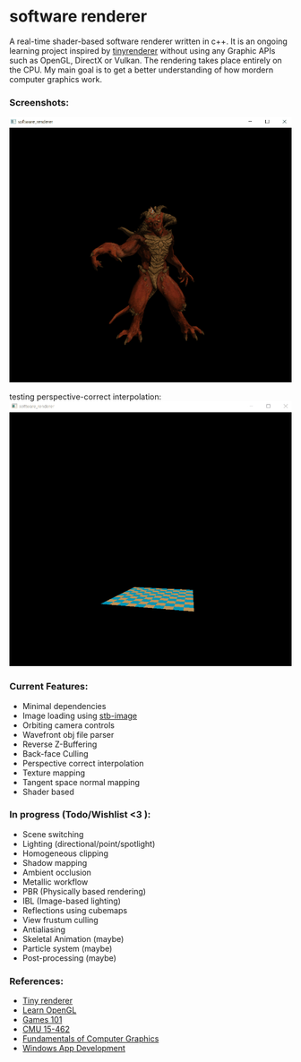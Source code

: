 # software renderer
A real-time shader-based software renderer written in c++.
It is an ongoing learning project inspired by [tinyrenderer](https://github.com/ssloy/tinyrenderer) without using any Graphic APIs such as OpenGL, DirectX or Vulkan. The rendering takes place entirely on the CPU. My main goal is to get a better understanding of how mordern computer graphics work.

### Screenshots:

 ![diablo](/screenshots/diablo.gif?raw=true "diablo")

 testing perspective-correct interpolation:
 ![floor](/screenshots/floor.gif?raw=true "floor")

### Current Features:
- Minimal dependencies
- Image loading using [stb-image](https://github.com/nothings/stb/blob/master/stb_image.h)
- Orbiting camera controls
- Wavefront obj file parser
- Reverse Z-Buffering
- Back-face Culling
- Perspective correct interpolation
- Texture mapping
- Tangent space normal mapping
- Shader based

### In progress (Todo/Wishlist <3 ):
- Scene switching
- Lighting (directional/point/spotlight)
- Homogeneous clipping
- Shadow mapping
- Ambient occlusion
- Metallic workflow
- PBR (Physically based rendering)
- IBL (Image-based lighting)
- Reflections using cubemaps
- View frustum culling 
- Antialiasing
- Skeletal Animation (maybe)
- Particle system (maybe)
- Post-processing (maybe)

### References:
- [Tiny renderer](https://github.com/ssloy/tinyrenderer)
- [Learn OpenGL](https://learnopengl.com/)
- [Games 101](https://www.bilibili.com/video/BV1X7411F744/)
- [CMU 15-462](https://www.youtube.com/watch?v=W6yEALqsD7k&list=PL9_jI1bdZmz2emSh0UQ5iOdT2xRHFHL7E&index=1&ab_channel=KeenanCrane)
- [Fundamentals of Computer Graphics](https://www.amazon.ca/Fundamentals-Computer-Graphics-Peter-Shirley/dp/1568814690)
- [Windows App Development](https://docs.microsoft.com/en-us/windows/win32/)